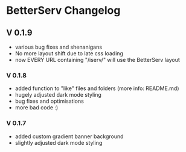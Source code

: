 # BetterServ Changelog

## V 0.1.9

- various bug fixes and shenanigans
- No more layout shift due to late css loading
- now EVERY URL containing "/iserv/" will use the BetterServ layout

### V 0.1.8

- added function to "like" files and folders (more info: README.md)
- hugely adjusted dark mode styling
- bug fixes and optimisations
- more bad code :)

### V 0.1.7

- added custom gradient banner background
- slightly adjusted dark mode styling